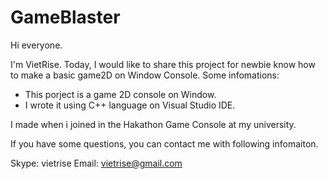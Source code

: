 # GameBlaster
Hi everyone.

I'm VietRise. Today, I would like to share this project for newbie know how to make a basic game2D on Window Console.
Some infomations:
- This porject is a game 2D console on Window.
- I wrote it using C++ language on Visual Studio IDE.

I made when i joined in the Hakathon Game Console at my university.

If you have some questions, you can contact me with following infomaiton.

Skype: vietrise
Email: vietrise@gmail.com
